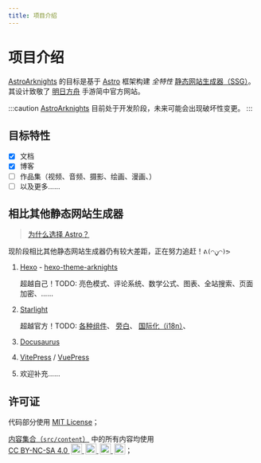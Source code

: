 ```yaml
---
title: 项目介绍
---
```


# 项目介绍

[AstroArknights] 的目标是基于 [Astro](https://docs.astro.build/zh-cn/getting-started/) 框架构建 *全特性*
[静态网站生成器（<abbr title="Static Site Generator">SSG</abbr>）](https://en.wikipedia.org/wiki/Static_site_generator)。
其设计致敬了 [明日方舟](https://ak.hypergryph.com/) 手游简中官方网站。

:::caution
[AstroArknights] 目前处于开发阶段，未来可能会出现破坏性变更。
:::

## 目标特性

- [x] 文档
- [x] 博客
- [ ] 作品集（视频、音频、摄影、绘画、漫画、）
- [ ] 以及更多……

## 相比其他静态网站生成器

> [为什么选择 Astro？](https://docs.astro.build/zh-cn/concepts/why-astro/)

现阶段相比其他静态网站生成器仍有较大差距，正在努力追赶！`ᕕ(◠ڼ◠)ᕗ`

01. [Hexo](https://hexo.io/zh-cn/) - [hexo-theme-arknights](https://github.com/Yue-plus/hexo-theme-arknights)
    
    超越自己！TODO: 亮色模式、评论系统、数学公式、图表、全站搜索、页面加密、……

02. [Starlight](https://starlight.astro.build/zh-cn/)

    超越官方！TODO:
    [各种组件](https://starlight.astro.build/zh-cn/guides/components/)、
    [旁白](https://starlight.astro.build/zh-cn/guides/authoring-content/#%E6%97%81%E7%99%BD)、
    [国际化（i18n）](https://starlight.astro.build/zh-cn/guides/i18n/)、

03. [Docusaurus](https://docusaurus.io/zh-CN/)
04. [VitePress](https://vitepress.dev/zh/) / [VuePress](https://vuepress.vuejs.org/zh/) 

99. 欢迎补充……

## 许可证

代码部分使用 [MIT License](https://github.com/Yue-plus/astro-arknights/blob/main/LICENSE)；

[内容集合（`src/content`）](https://github.com/Yue-plus/astro-arknights/tree/main/src/content) 中的所有内容均使用
<a href="https://creativecommons.org/licenses/by-nc-sa/4.0/deed.zh-hans" target="_blank" rel="license noopener noreferrer" style="display:inline-block;">
    CC BY-NC-SA 4.0
    <img style="height:22px!important;margin-left:3px;vertical-align:text-bottom;" src="https://mirrors.creativecommons.org/presskit/icons/cc.svg?ref=chooser-v1" alt="">
    <img style="height:22px!important;margin-left:3px;vertical-align:text-bottom;" src="https://mirrors.creativecommons.org/presskit/icons/by.svg?ref=chooser-v1" alt="">
    <img style="height:22px!important;margin-left:3px;vertical-align:text-bottom;" src="https://mirrors.creativecommons.org/presskit/icons/nc.svg?ref=chooser-v1" alt="">
    <img style="height:22px!important;margin-left:3px;vertical-align:text-bottom;" src="https://mirrors.creativecommons.org/presskit/icons/sa.svg?ref=chooser-v1" alt="">
</a>；



[AstroArknights]: https://github.com/Yue-plus/astro-arknights
